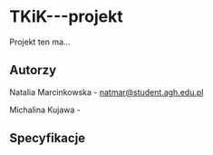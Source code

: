 # TKiK---projekt
Projekt ten ma...
## Autorzy
Natalia Marcinkowska - natmar@student.agh.edu.pl

Michalina Kujawa - 
## Specyfikacje
